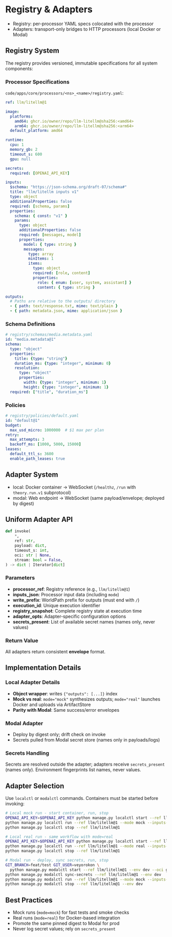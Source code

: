 # Registry & Adapters

- Registry: per-processor YAML specs colocated with the processor
- Adapters: transport-only bridges to HTTP processors (local Docker or Modal)

## Registry System

The registry provides versioned, immutable specifications for all system components:

### Processor Specifications

`code/apps/core/processors/<ns>_<name>/registry.yaml`:

```yaml
ref: llm/litellm@1

image:
  platforms:
    amd64: ghcr.io/owner/repo/llm-litellm@sha256:<amd64>
    arm64: ghcr.io/owner/repo/llm-litellm@sha256:<arm64>
  default_platform: amd64

runtime:
  cpu: 1
  memory_gb: 2
  timeout_s: 600
  gpu: null

secrets:
  required: [OPENAI_API_KEY]

inputs:
  $schema: "https://json-schema.org/draft-07/schema#"
  title: "llm/litellm inputs v1"
  type: object
  additionalProperties: false
  required: [schema, params]
  properties:
    schema: { const: "v1" }
    params:
      type: object
      additionalProperties: false
      required: [messages, model]
      properties:
        model: { type: string }
        messages:
          type: array
          minItems: 1
          items:
            type: object
            required: [role, content]
            properties:
              role: { enum: [user, system, assistant] }
              content: { type: string }

outputs:
  # Paths are relative to the outputs/ directory
  - { path: text/response.txt, mime: text/plain }
  - { path: metadata.json, mime: application/json }
```

### Schema Definitions

```yaml
# registry/schemas/media.metadata.yaml
id: "media.metadata@1"
schema:
  type: "object"
  properties:
    title: {type: "string"}
    duration_ms: {type: "integer", minimum: 0}
    resolution:
      type: "object"
      properties:
        width: {type: "integer", minimum: 1}
        height: {type: "integer", minimum: 1}
  required: ["title", "duration_ms"]
```

### Policies

```yaml
# registry/policies/default.yaml
id: "default@1"
budget:
  max_usd_micro: 1000000  # $1 max per plan
retry:
  max_attempts: 3
  backoff_ms: [1000, 5000, 15000]
leases:
  default_ttl_s: 3600
  enable_path_leases: true
```

## Adapter System

- local: Docker container → WebSocket (`/healthz`, `/run` with `theory.run.v1` subprotocol)
- modal: Web endpoint → WebSocket (same payload/envelope; deployed by digest)

## Uniform Adapter API

```python
def invoke(
    *,
    ref: str,
    payload: dict,
    timeout_s: int,
    oci: str | None,
    stream: bool = False,
) -> dict | Iterator[dict]
```

### Parameters

- **processor_ref**: Registry reference (e.g., `llm/litellm@1`)
- **inputs_json**: Processor input data (including `mode`)
- **write_prefix**: WorldPath prefix for outputs (must end with `/`)
- **execution_id**: Unique execution identifier
- **registry_snapshot**: Complete registry state at execution time
- **adapter_opts**: Adapter-specific configuration options
- **secrets_present**: List of available secret names (names only, never values)

### Return Value

All adapters return consistent **envelope** format.

## Implementation Details

### Local Adapter Details

- **Object wrapper**: writes `{"outputs": [...]}` index
- **Mock vs real**: `mode="mock"` synthesizes outputs; `mode="real"` launches Docker and uploads via ArtifactStore
- **Parity with Modal**: Same success/error envelopes

### Modal Adapter

- Deploy by digest only; drift check on invoke
- Secrets pulled from Modal secret store (names only in payloads/logs)

### Secrets Handling

Secrets are resolved outside the adapter; adapters receive `secrets_present` (names only). Environment fingerprints list names, never values.

## Adapter Selection

Use `localctl` or `modalctl` commands. Containers must be started before invoking:

```bash
# Local mock run - start container, run, stop
OPENAI_API_KEY=$OPENAI_API_KEY python manage.py localctl start --ref llm/litellm@1
python manage.py localctl run --ref llm/litellm@1 --mode mock --inputs-json '{...}'
python manage.py localctl stop --ref llm/litellm@1

# Local real run - same workflow with mode=real
OPENAI_API_KEY=$OPENAI_API_KEY python manage.py localctl start --ref llm/litellm@1
python manage.py localctl run --ref llm/litellm@1 --mode real --inputs-json '{...}'
python manage.py localctl stop --ref llm/litellm@1

# Modal run - deploy, sync secrets, run, stop
GIT_BRANCH=feat/test GIT_USER=veyorokon \
  python manage.py modalctl start --ref llm/litellm@1 --env dev --oci ghcr.io/...@sha256:...
python manage.py modalctl sync-secrets --ref llm/litellm@1 --env dev
python manage.py modalctl run --ref llm/litellm@1 --mode mock --inputs-json '{...}'
python manage.py modalctl stop --ref llm/litellm@1 --env dev
```

## Best Practices

- Mock runs (`mode=mock`) for fast tests and smoke checks
- Real runs (`mode=real`) for Docker-based integration
- Promote the same pinned digest to Modal for prod
- Never log secret values; rely on `secrets_present`
